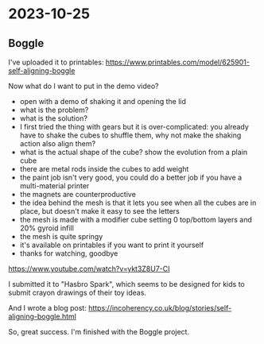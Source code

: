 # 2023-10-25

## Boggle

I've uploaded it to printables: https://www.printables.com/model/625901-self-aligning-boggle

Now what do I want to put in the demo video?

* open with a demo of shaking it and opening the lid
* what is the problem?
* what is the solution?
* I first tried the thing with gears but it is over-complicated: you already have
  to shake the cubes to shuffle them, why not make the shaking action also align them?
* what is the actual shape of the cube? show the evolution from a plain cube
* there are metal rods inside the cubes to add weight
* the paint job isn't very good, you could do a better job if you have a multi-material printer
* the magnets are counterproductive
* the idea behind the mesh is that it lets you see when all the cubes are in place, but doesn't make it easy to see the letters
* the mesh is made with a modifier cube setting 0 top/bottom layers and 20% gyroid infill
* the mesh is quite springy
* it's available on printables if you want to print it yourself
* thanks for watching, goodbye

https://www.youtube.com/watch?v=ykt3Z8U7-CI

I submitted it to "Hasbro Spark", which seems to be designed for kids to submit crayon drawings of their toy ideas.

And I wrote a blog post: https://incoherency.co.uk/blog/stories/self-aligning-boggle.html

So, great success. I'm finished with the Boggle project.
